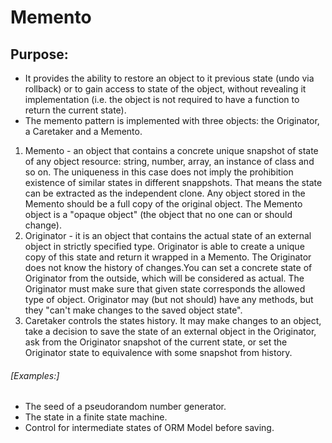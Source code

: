 # Memento
## Purpose:

- It provides the ability to restore an object to it previous state (undo via
rollback) or to gain access to state of the object, without revealing it implementation
(i.e. the object is not required to have a function to return the current state).
- The memento pattern is implemented with three objects: the Originator,
a Caretaker and a Memento.
1. Memento - an object that contains a concrete unique snapshot of state of any
object resource: string, number, array, an instance of class and so on. The
uniqueness in this case does not imply the prohibition existence of similar
states in different snappshots. That means the state can be extracted as the
independent clone. Any object stored in the Memento should be a full copy of
the original object. The Memento object is a "opaque object" (the object that no
one can or should change).
2. Originator - it is an object that contains the actual state of an external
object in strictly specified type. Originator is able to create a unique copy
of this state and return it wrapped in a Memento. The Originator does not know
the history of changes.You can set a concrete state of Originator from the outside,
which will be considered as actual. The Originator must make sure that given state
corresponds the allowed type of object. Originator may (but not should) have any
methods, but they "can't make changes to the saved object state".
3. Caretaker controls the states history. It may make changes to an object,
take a decision to save the state of an external object in the Originator,
ask from the Originator snapshot of the current state, or set the Originator state
to equivalence with some snapshot from history.

###### [Examples:]

- The seed of a pseudorandom number generator.
- The state in a finite state machine.
- Control for intermediate states of ORM Model before saving.
